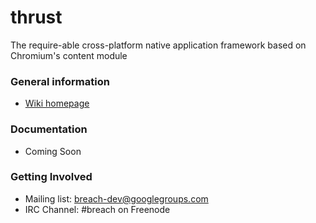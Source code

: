 thrust
======

The require-able cross-platform native application framework based on Chromium's content module

### General information

- [Wiki homepage](https://github.com/breach/thrust/wiki)

### Documentation

- Coming Soon

### Getting Involved

- Mailing list: [breach-dev@googlegroups.com](https://groups.google.com/d/forum/breach-dev)
- IRC Channel: #breach on Freenode

